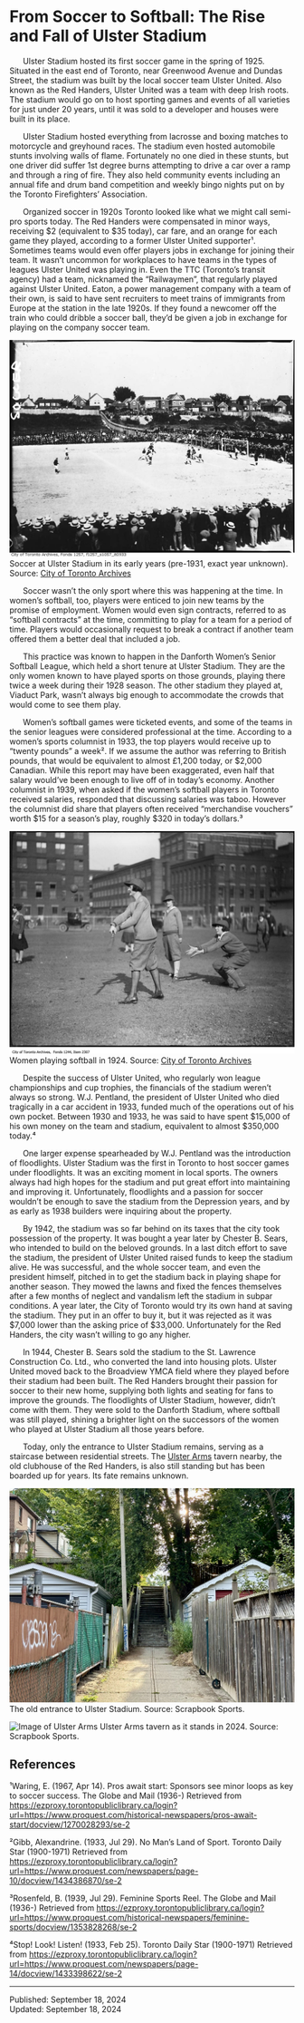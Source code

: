 # From Soccer to Softball: The Rise and Fall of Ulster Stadium

&nbsp;&nbsp;&nbsp;&nbsp;&nbsp;&nbsp;Ulster Stadium hosted its first soccer game in the spring of 1925. Situated in the east end of Toronto, near Greenwood Avenue and Dundas Street, the stadium was built by the local soccer team Ulster United. Also known as the Red Handers, Ulster United was a team with deep Irish roots. The stadium would go on to host sporting games and events of all varieties for just under 20 years, until it was sold to a developer and houses were built in its place.

&nbsp;&nbsp;&nbsp;&nbsp;&nbsp;&nbsp;Ulster Stadium hosted everything from lacrosse and boxing matches to motorcycle and greyhound races. The stadium even hosted automobile stunts involving walls of flame. Fortunately no one died in these stunts, but one driver did suffer 1st degree burns attempting to drive a car over a ramp and through a ring of fire. They also held community events including an annual fife and drum band competition and weekly bingo nights put on by the Toronto Firefighters’ Association.

&nbsp;&nbsp;&nbsp;&nbsp;&nbsp;&nbsp;Organized soccer in 1920s Toronto looked like what we might call semi-pro sports today. The Red Handers were compensated in minor ways, receiving $2 (equivalent to $35 today), car fare, and an orange for each game they played, according to a former Ulster United supporter¹. Sometimes teams would even offer players jobs in exchange for joining their team. It wasn’t uncommon for workplaces to have teams in the types of leagues Ulster United was playing in. Even the TTC (Toronto’s transit agency) had a team, nicknamed the “Railwaymen”, that regularly played against Ulster United. Eaton, a power management company with a team of their own, is said to have sent recruiters to meet trains of immigrants from Europe at the station in the late 1920s. If they found a newcomer off the train who could dribble a soccer ball, they’d be given a job in exchange for playing on the company soccer team.

![Black and white image of people playing soccer at Ulster Stadium with a row of houses behind the stadium, and fans all around](../public/images/ulster_stadium/ulster_stadium_soccer.jpg)
Soccer at Ulster Stadium in its early years (pre-1931, exact year unknown). Source: [City of Toronto Archives](https://gencat.eloquent-systems.com/city-of-toronto-archives-m-permalink.html?key=211723)

&nbsp;&nbsp;&nbsp;&nbsp;&nbsp;&nbsp;Soccer wasn’t the only sport where this was happening at the time. In women’s softball, too, players were enticed to join new teams by the promise of employment. Women would even sign contracts, referred to as “softball contracts” at the time, committing to play for a team for a period of time. Players would occasionally request to break a contract if another team offered them a better deal that included a job.

&nbsp;&nbsp;&nbsp;&nbsp;&nbsp;&nbsp;This practice was known to happen in the Danforth Women’s Senior Softball League, which held a short tenure at Ulster Stadium. They are the only women known to have played sports on those grounds, playing there twice a week during their 1928 season. The other stadium they played at, Viaduct Park, wasn’t always big enough to accommodate the crowds that would come to see them play.

&nbsp;&nbsp;&nbsp;&nbsp;&nbsp;&nbsp;Women’s softball games were ticketed events, and some of the teams in the senior leagues were considered professional at the time. According to a women’s sports columnist in 1933, the top players would receive up to “twenty pounds” a week². If we assume the author was referring to British pounds, that would be equivalent to almost £1,200 today, or $2,000 Canadian. While this report may have been exaggerated, even half that salary would’ve been enough to live off of in today’s economy. Another columnist in 1939, when asked if the women’s softball players in Toronto received salaries, responded that discussing salaries was taboo. However the columnist did share that players often received “merchandise vouchers” worth $15 for a season’s play, roughly $320 in today’s dollars.³

![Woman holding a bat as a ball comes towards her, with other women in the background playing softball. All women are wearing ball caps and, sweaters, and bloomers](../public/images/ulster_stadium/women_playing_softball_1924.jpg)
Women playing softball in 1924. Source: [City of Toronto Archives](https://gencat.eloquent-systems.com/city-of-toronto-archives-m-permalink.html?key=86509)

&nbsp;&nbsp;&nbsp;&nbsp;&nbsp;&nbsp;Despite the success of Ulster United, who regularly won league championships and cup trophies, the financials of the stadium weren’t always so strong. W.J. Pentland, the president of Ulster United who died tragically in a car accident in 1933, funded much of the operations out of his own pocket. Between 1930 and 1933, he was said to have spent $15,000 of his own money on the team and stadium, equivalent to almost $350,000 today.⁴

&nbsp;&nbsp;&nbsp;&nbsp;&nbsp;&nbsp;One larger expense spearheaded by W.J. Pentland was the introduction of floodlights. Ulster Stadium was the first in Toronto to host soccer games under floodlights. It was an exciting moment in local sports. The owners always had high hopes for the stadium and put great effort into maintaining and improving it. Unfortunately, floodlights and a passion for soccer wouldn’t be enough to save the stadium from the Depression years, and by as early as 1938 builders were inquiring about the property.

&nbsp;&nbsp;&nbsp;&nbsp;&nbsp;&nbsp;By 1942, the stadium was so far behind on its taxes that the city took possession of the property. It was bought a year later by Chester B. Sears, who intended to build on the beloved grounds. In a last ditch effort to save the stadium, the president of Ulster United raised funds to keep the stadium alive. He was successful, and the whole soccer team, and even the president himself, pitched in to get the stadium back in playing shape for another season. They mowed the lawns and fixed the fences themselves after a few months of neglect and vandalism left the stadium in subpar conditions. A year later, the City of Toronto would try its own hand at saving the stadium. They put in an offer to buy it, but it was rejected as it was $7,000 lower than the asking price of $33,000. Unfortunately for the Red Handers, the city wasn’t willing to go any higher.

&nbsp;&nbsp;&nbsp;&nbsp;&nbsp;&nbsp;In 1944, Chester B. Sears sold the stadium to the St. Lawrence Construction Co. Ltd., who converted the land into housing plots. Ulster United moved back to the Broadview YMCA field where they played before their stadium had been built. The Red Handers brought their passion for soccer to their new home, supplying both lights and seating for fans to improve the grounds. The floodlights of Ulster Stadium, however, didn’t come with them. They were sold to the Danforth Stadium, where softball was still played, shining a brighter light on the successors of the women who played at Ulster Stadium all those years before.

&nbsp;&nbsp;&nbsp;&nbsp;&nbsp;&nbsp;Today, only the entrance to Ulster Stadium remains, serving as a staircase between residential streets. The [Ulster Arms](https://torontohistory.substack.com/p/a-forgotten-monument-to-soccer-and) tavern nearby, the old clubhouse of the Red Handers, is also still standing but has been boarded up for years. Its fate remains unknown. 

![Image of concreate staircase with houses on either side](../public/images/ulster_stadium/ulster_stadium_stairs_2024.jpg)
The old entrance to Ulster Stadium. Source: Scrapbook Sports.

![Image of Ulster Arms](../public/images/ulster_stadium/ulster_arms_2024.jpg)
Ulster Arms tavern as it stands in 2024. Source: Scrapbook Sports.

## References

¹Waring, E. (1967, Apr 14). Pros await start: Sponsors see minor loops as key to soccer success. The Globe and Mail (1936-) Retrieved from https://ezproxy.torontopubliclibrary.ca/login?url=https://www.proquest.com/historical-newspapers/pros-await-start/docview/1270028293/se-2

²Gibb, Alexandrine. (1933, Jul 29). No Man’s Land of Sport. Toronto Daily Star (1900-1971) Retrieved from https://ezproxy.torontopubliclibrary.ca/login?url=https://www.proquest.com/newspapers/page-10/docview/1434386870/se-2

³Rosenfeld, B. (1939, Jul 29). Feminine Sports Reel. The Globe and Mail (1936-) Retrieved from https://ezproxy.torontopubliclibrary.ca/login?url=https://www.proquest.com/historical-newspapers/feminine-sports/docview/1353828268/se-2

⁴Stop! Look! Listen! (1933, Feb 25). Toronto Daily Star (1900-1971) Retrieved from https://ezproxy.torontopubliclibrary.ca/login?url=https://www.proquest.com/newspapers/page-14/docview/1433398622/se-2

---

Published: September 18, 2024  
Updated: September 18, 2024
